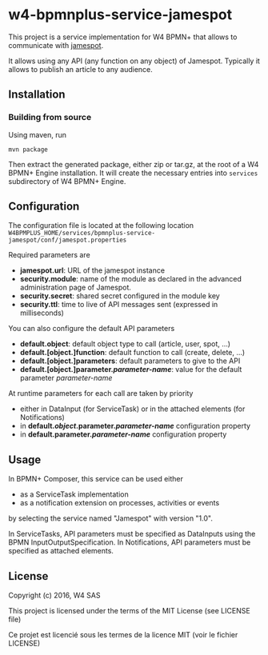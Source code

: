 w4-bpmnplus-service-jamespot
============================

This project is a service implementation for W4 BPMN+ that allows to communicate with [jamespot](http://www.jamespot.com/).

It allows using any API (any function on any object) of Jamespot. Typically it allows to publish an article to any audience.


Installation
------------

### Building from source

Using maven, run 

    mvn package
    
Then extract the generated package, either zip or tar.gz, at the root of a W4 BPMN+ Engine installation. It will create the necessary entries into `services` subdirectory of W4 BPMN+ Engine.


Configuration
-------------

The configuration file is located at the following location `W4BPMPLUS_HOME/services/bpmnplus-service-jamespot/conf/jamespot.properties` 

Required parameters are

- **jamespot.url**: URL of the jamespot instance
- **security.module**: name of the module as declared in the advanced administration page of Jamespot. 
- **security.secret**: shared secret configured in the module key
- **security.ttl**: time to live of API messages sent (expressed in milliseconds)

You can also configure the default API parameters

- **default.object**: default object type to call (article, user, spot, ...)
- **default.[object.]function**: default function to call (create, delete, ...)
- **default.[object.]parameters**: default parameters to give to the API
- **default.[object.]parameter._parameter-name_**: value for the default parameter _parameter-name_

At runtime parameters for each call are taken by priority

- either in DataInput (for ServiceTask) or in the attached elements (for Notifications)
- in **default._object_.parameter._parameter-name_** configuration property
- in **default.parameter._parameter-name_** configuration property


Usage
-----

In BPMN+ Composer, this service can be used either

- as a ServiceTask implementation
- as a notification extension on processes, activities or events

by selecting the service named "Jamespot" with version "1.0".

In ServiceTasks, API parameters must be specified as DataInputs using the BPMN InputOutputSpecification. In Notifications, API parameters must be specified as attached elements. 


License
-------

Copyright (c) 2016, W4 SAS 

This project is licensed under the terms of the MIT License (see LICENSE file)

Ce projet est licencié sous les termes de la licence MIT (voir le fichier LICENSE)
